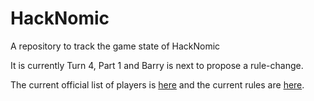 HackNomic
=========

A repository to track the game state of HackNomic

It is currently Turn 4, Part 1 and Barry is next to propose a rule-change.

The current official list of players is [here](https://github.com/jameseb7/HackNomic/blob/master/players.md) and the current rules are [here](https://github.com/jameseb7/HackNomic/blob/master/rules.md).
